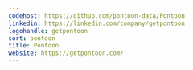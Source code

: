 ```yaml
---
codehost: https://github.com/pontoon-data/Pontoon
linkedin: https://linkedin.com/company/getpontoon
logohandle: getpontoon
sort: pontoon
title: Pontoon
website: https://getpontoon.com/
---
```

